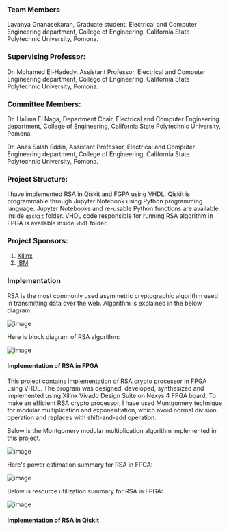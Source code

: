
### Team Members

Lavanya Gnanasekaran, Graduate student, Electrical and Computer Engineering department, College of Engineering, California State Polytechnic University, Pomona.

### Supervising Professor: 

Dr. Mohamed El-Hadedy, Assistant Professor, Electrical and Computer Engineering department, College of Engineering, California State Polytechnic University, Pomona.

### Committee Members:

Dr. Halima El Naga, Department Chair, Electrical and Computer Engineering department, College of Engineering, California State Polytechnic University, Pomona.

Dr. Anas Salah Eddin, Assistant Professor, Electrical and Computer Engineering department, College of Engineering, California State Polytechnic University, Pomona.

### Project Structure:

I have implemented RSA in Qiskit and FGPA using VHDL. Qiskit is programmable through Jupyter Notebook using Python programming language. Jupyter Notebooks and re-usable Python functions are available inside `qiskit` folder. VHDL code responsible for running RSA algorithm in FPGA is available inside `vhdl` folder.

### Project Sponsors:

1. [Xilinx](https://www.xilinx.com/)
2. [IBM](https://qiskit.org/)

### Implementation

RSA is the most commonly used asymmetric cryptographic algorithm used in transmitting data over the web. Algorithm is explained in the below diagram.

![image](https://user-images.githubusercontent.com/54873229/70281821-e12fbe80-1770-11ea-82bd-d29b6a6eebaa.png)


Here is block diagram of RSA algorithm:

![image](https://user-images.githubusercontent.com/54873229/70281037-c8bea480-176e-11ea-8463-b31d70648327.png)


#### Implementation of RSA in FPGA

This project contains implementation of RSA crypto processor in FPGA using VHDL. The program was designed, developed, synthesized and implemented using Xilinx Vivado Design Suite on Nexys 4 FPGA board. To make an efficient RSA crypto processor, I have used Montgomery technique for modular multiplication and exponentiation, which avoid normal division operation and replaces with shift-and-add operation.

Below is the Montgomery modular multiplication algorithm implemented in this project.

![image](https://user-images.githubusercontent.com/54873229/70282370-68316680-1772-11ea-8429-4dddc83031c5.png)

Here's power estimation summary for RSA in FPGA:

![image](https://user-images.githubusercontent.com/54873229/70282626-3c62b080-1773-11ea-8754-a041d66aa12d.png)

Below is resource utilization summary for RSA in FPGA:

![image](https://user-images.githubusercontent.com/54873229/70282676-66b46e00-1773-11ea-9dbd-d5f3d64c1b7b.png)


#### Implementation of RSA in Qiskit




